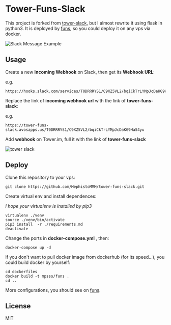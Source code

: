 # Tower-Funs-Slack

This project is forked from [tower-slack](https://github.com/lepture/tower-slack), but I almost rewrite it using flask in python3. It is deployed by [funs](https://github.com/MephistoMMM/funs), so you could deploy it on any vps via docker.


![Slack Message Example](https://cloud.githubusercontent.com/assets/290496/10628183/a9b02d5c-77f4-11e5-9894-faf7b2ede82e.png)


## Usage

Create a new **Incoming Webhook** on Slack, then get its **Webhook URL**:

e.g.

```
https://hooks.slack.com/services/T0DRRRYS1/C9XZ5VL2/bqiCkTrLYMpJcDaKG9HaS4yu
```

Replace the link of **incoming webhook url** with the link of **tower-funs-slack**:

e.g.

```
https://tower-funs-slack.avosapps.us/T0DRRRYS1/C9XZ5VL2/bqiCkTrLYMpJcDaKG9HaS4yu
```

Add **webhook** on Tower.im, full it with the link of **tower-funs-slack**

![tower slack](https://cloud.githubusercontent.com/assets/290496/10625797/59b64710-77da-11e5-90dc-e496113aceab.png)

## Deploy

Clone this repository to your vps:

```
git clone https://github.com/MephistoMMM/tower-funs-slack.git
```

Create virtual env and install dependences:

*I hope your virtualenv is installed by pip3*

```
virtualenv ./venv
source ./venv/bin/activate
pip3 install  -r ./requirements.md
deactivate
```

Change the ports in **docker-compose.yml** , then:

```
docker-compose up -d
```

If you don't want to pull docker image from dockerhub (for its speed...), you could build docker by yourself:

```
cd dockerfiles
docker build -t mpsss/funs .
cd ..
```

More configurations, you should see on [funs](https://github.com/MephistoMMM/funs).

## License

MIT
